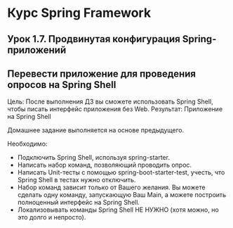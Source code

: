 # Курс Spring Framework

## Урок 1.7. Продвинутая конфигурация Spring-приложений

## Перевести приложение для проведения опросов на Spring Shell

Цель: После выполнения ДЗ вы сможете использовать Spring Shell, чтобы писать интерфейс приложения без Web. Результат: Приложение на Spring Shell

Домашнее задание выполняется на основе предыдущего.

Необходимо:
- Подключить Spring Shell, используя spring-starter.
- Написать набор команд, позволяющий проводить опрос.
- Написать Unit-тесты с помощью spring-boot-starter-test, учесть, что Spring Shell в тестах нужно отключить.
- Набор команд зависит только от Вашего желания. Вы можете сделать одну команду, запускающую Ваш Main, а можете построить полноценный интерфейс на Spring Shell.
- Локализовывать команды Spring Shell НЕ НУЖНО (хотя можно, но это долго и непросто).
